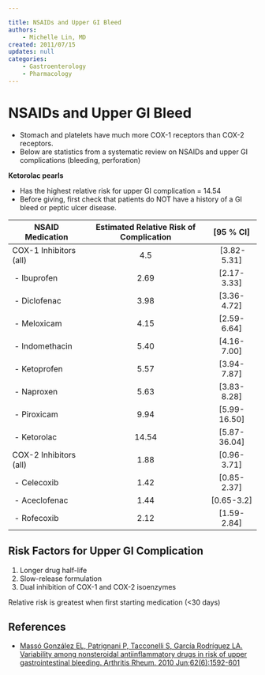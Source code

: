 ```yaml
---

title: NSAIDs and Upper GI Bleed
authors:
    - Michelle Lin, MD
created: 2011/07/15
updates: null
categories:
    - Gastroenterology
    - Pharmacology
---
```


# NSAIDs and Upper GI Bleed

-   Stomach and platelets have much more COX-1 receptors than COX-2 receptors.
-   Below are statistics from a systematic review on NSAIDs and upper GI complications (bleeding, perforation)

**Ketorolac pearls**

-   Has the highest relative risk for upper GI complication = 14.54
-   Before giving, first check that patients do NOT have a history of a GI bleed or peptic ulcer disease.

| **NSAID Medication**                      | **Estimated Relative Risk of Complication** | **[95 % CI]** |
| ----------------------------------------- | :-----------------------------------------: | :-----------: |
| COX-1 Inhibitors (all)                    |                     4.5                     |   [3.82-5.31] |
|  - <span class="drug">Ibuprofen</span>    |                     2.69                    |  [2.17-3.33]  |
|  - <span class="drug">Diclofenac</span>   |                     3.98                    |  [3.36-4.72]  |
|  - <span class="drug">Meloxicam</span>    |                     4.15                    |  [2.59-6.64]  |
|  - <span class="drug">Indomethacin</span> |                     5.40                    |  [4.16-7.00]  |
|  - <span class="drug">Ketoprofen</span>   |                     5.57                    |  [3.94-7.87]  |
|  - <span class="drug">Naproxen</span>     |                     5.63                    |  [3.83-8.28]  |
|  - <span class="drug">Piroxicam</span>    |                     9.94                    |  [5.99-16.50] |
|  - <span class="drug">Ketorolac</span>    |                    14.54                    |  [5.87-36.04] |
| COX-2 Inhibitors (all)                    |                     1.88                    |  [0.96-3.71]  |
|  - <span class="drug">Celecoxib</span>    |                     1.42                    |  [0.85-2.37]  |
|  - <span class="drug">Aceclofenac</span>  |                     1.44                    |   [0.65-3.2]  |
|  - <span class="drug">Rofecoxib</span>    |                     2.12                    |  [1.59-2.84]  |

## Risk Factors for Upper GI Complication

1.  Longer drug half-life
2.  Slow-release formulation
3.  Dual inhibition of COX-1 and COX-2 isoenzymes 

Relative risk is greatest when first starting medication (&lt;30 days)

## References

-   [Massó González EL, Patrignani P, Tacconelli S, García Rodríguez LA. Variability among nonsteroidal antiinflammatory drugs in risk of upper gastrointestinal bleeding. Arthritis Rheum. 2010 Jun;62(6):1592-601](http://www.ncbi.nlm.nih.gov/pubmed/?term=20178131)
